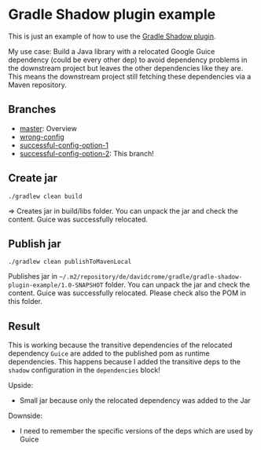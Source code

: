 # Gradle Shadow plugin example

This is just an example of how to use the [Gradle Shadow plugin](https://github.com/johnrengelman/shadow).

My use case: Build a Java library with a relocated Google Guice dependency (could be every other dep) to avoid
dependency problems in the downstream project but leaves the other dependencies like they are. This means the downstream
project still fetching these dependencies via a Maven repository.

## Branches

- [master](https://github.com/dacrome/gradle-shadow-plugin-example): Overview
- [wrong-config](https://github.com/dacrome/gradle-shadow-plugin-example/tree/wrong-config)
- [successful-config-option-1](https://github.com/dacrome/gradle-shadow-plugin-example/tree/successful-config-option-1)
- [successful-config-option-2](https://github.com/dacrome/gradle-shadow-plugin-example/tree/successful-config-option-2): This branch!

## Create jar

`./gradlew clean build`

=> Creates jar in build/libs folder. You can unpack the jar and check the content. Guice was successfully relocated.

## Publish jar

`./gradlew clean publishToMavenLocal`

Publishes jar in `~/.m2/repository/de/davidcrome/gradle/gradle-shadow-plugin-example/1.0-SNAPSHOT` folder. You can
unpack the jar and check the content. Guice was successfully relocated. Please check also the POM in this folder.

## Result

This is working because the transitive dependencies of the relocated dependency `Guice` are added to the published pom
as runtime dependencies. This happens because I added the transitive deps to the `shadow` configuration in the
`dependencies` block!

Upside:
- Small jar because only the relocated dependency was added to the Jar

Downside:
- I need to remember the specific versions of the deps which are used by Guice
